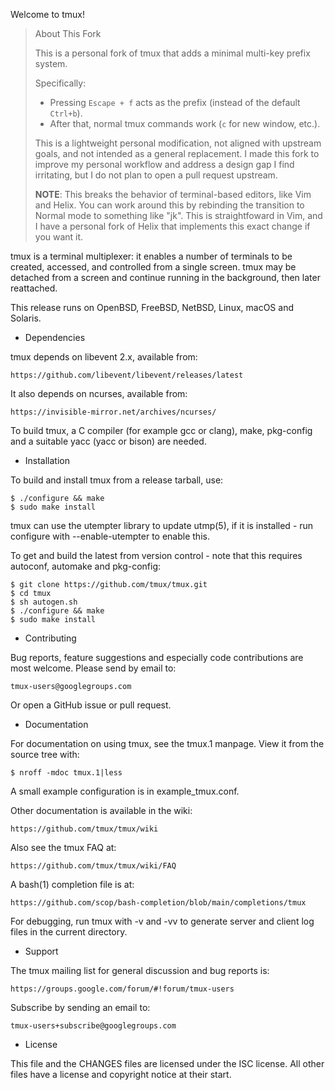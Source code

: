 Welcome to tmux!

> About This Fork
> 
> This is a personal fork of tmux that adds a minimal multi-key prefix system.
> 
> Specifically:
>  - Pressing `Escape + f` acts as the prefix (instead of the default `Ctrl+b`).
>  - After that, normal tmux commands work (`c` for new window, etc.).
>
> This is a lightweight personal modification, not aligned with upstream goals, and not intended as a general replacement.
> I made this fork to improve my personal workflow and address a design gap I find irritating, but I do not plan to open a pull request upstream.
>
> **NOTE**: This breaks the behavior of terminal-based editors, like Vim and Helix. 
> You can work around this by rebinding the transition to Normal mode to something like "jk". 
> This is straightfoward in Vim, and I have a personal fork of Helix that implements this exact change if you want it.

tmux is a terminal multiplexer: it enables a number of terminals to be created,
accessed, and controlled from a single screen. tmux may be detached from a
screen and continue running in the background, then later reattached.

This release runs on OpenBSD, FreeBSD, NetBSD, Linux, macOS and Solaris.

* Dependencies

tmux depends on libevent 2.x, available from:

	https://github.com/libevent/libevent/releases/latest

It also depends on ncurses, available from:

	https://invisible-mirror.net/archives/ncurses/

To build tmux, a C compiler (for example gcc or clang), make, pkg-config and a
suitable yacc (yacc or bison) are needed.

* Installation

To build and install tmux from a release tarball, use:

	$ ./configure && make
	$ sudo make install

tmux can use the utempter library to update utmp(5), if it is installed - run
configure with --enable-utempter to enable this.

To get and build the latest from version control - note that this requires
autoconf, automake and pkg-config:

	$ git clone https://github.com/tmux/tmux.git
	$ cd tmux
	$ sh autogen.sh
	$ ./configure && make
	$ sudo make install

* Contributing

Bug reports, feature suggestions and especially code contributions are most
welcome. Please send by email to:

	tmux-users@googlegroups.com

Or open a GitHub issue or pull request.

* Documentation

For documentation on using tmux, see the tmux.1 manpage. View it from the
source tree with:

	$ nroff -mdoc tmux.1|less

A small example configuration is in example_tmux.conf.

Other documentation is available in the wiki:

	https://github.com/tmux/tmux/wiki

Also see the tmux FAQ at:

	https://github.com/tmux/tmux/wiki/FAQ

A bash(1) completion file is at:

	https://github.com/scop/bash-completion/blob/main/completions/tmux

For debugging, run tmux with -v and -vv to generate server and client log files
in the current directory.

* Support

The tmux mailing list for general discussion and bug reports is:

	https://groups.google.com/forum/#!forum/tmux-users

Subscribe by sending an email to:

	tmux-users+subscribe@googlegroups.com

* License

This file and the CHANGES files are licensed under the ISC license. All other
files have a license and copyright notice at their start.
